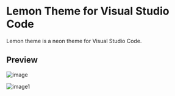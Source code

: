 # Lemon Theme for Visual Studio Code

Lemon theme is a neon theme for Visual Studio Code.

## Preview

![image](https://i.imgur.com/uTHEEgo.png?1)

![image1](https://i.imgur.com/hi06MWs.png)
